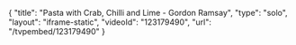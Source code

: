 {
    "title": "Pasta with Crab, Chilli and Lime - Gordon Ramsay",
    "type": "solo",
    "layout": "iframe-static",
    "videoId": "123179490",
    "url": "\/tvpembed\/123179490"
}